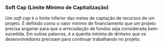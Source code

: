 ### Soft Cap (Limite Mínimo de Capitalização) 

Um _soft cap_ é o limite inferior das metas de captação de recursos de um projeto. É definido como o valor mínimo de financiamento que um projeto precisa angariar para que a arrecadação de fundos seja considerada bem-sucedida. Em outras palavras, é a quantia mínima de dinheiro que os desenvolvedores precisam para continuar trabalhando no projeto.
